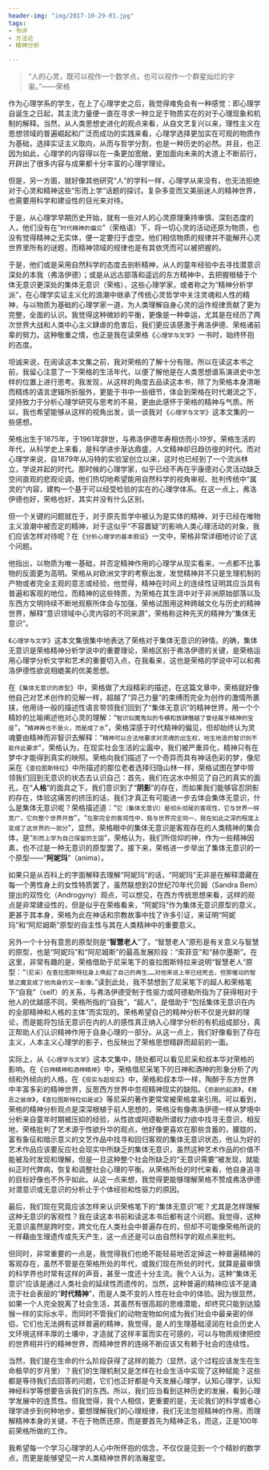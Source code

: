 ```yaml
---
header-img: "img/2017-10-29-01.jpg"
tags:
- 书评
- 方法论
- 精神分析

---
```

> “人的心灵，既可以视作一个数学点，也可以视作一个群星灿烂的宇宙。”——荣格

作为心理学系的学生，在上了心理学史之后，我觉得难免会有一种感觉：即心理学自诞生之日起，其主流力量便一直在寻求一种立足于物质实在的对于心理现象和机制的解释。当然，从人类思想史进化的观点来看，从自文艺复兴以来，理性主义在思想领域的普遍崛起和广泛而成功的实践来看，心理学选择更加实在可观的物质作为基础，选择实证主义取向，从而与哲学分割，也是一种历史的必然。并且，也正因为如此，心理学的内容得以在一条更加宽敞，更加面向未来的大道上不断前行，开辟出了很多内容与成果都十分丰富的心理学理论。

但是，另一方面，就好像其他研究“人”的学科一样，心理学从来没有，也无法拒绝对于心灵和精神这些“形而上学”话题的探讨。复杂多变而又美丽迷人的精神世界，也需要用科学和建设性的目光来对待。

于是，从心理学早期历史开始，就有一些对人的心灵原理秉持审慎、深刻态度的人，他们没有在“`时代精神的偏见`”（荣格语）下，将一切心灵的活动还原为物质，也没有觉得精神之无实体，便一定要归于虚空。他们相信物质的规律并不能解开心灵世界里所有的谜题，而精神领域的规律也是有其依凭而可以被把握的。

于是，他们或是采用自然科学的态度去剖析精神，从人的童年经验中去寻找潜意识深处的本我（弗洛伊德）；或是从远古部落和遥远的东方精神中，去把握根植于个体无意识更深处的集体无意识（荣格），这些心理学家，或者称之为“精神分析学派”，在心理学实证主义化的浪潮中继承了传统心灵哲学中关注灵魂和人性的精神，与以物质为基础的心理学家一道，为人类理解自身心灵的运作规律贡献了更为完整，全面的认识。我觉得这种微妙的平衡，更像是一种幸运，尤其是在经历了两次世界大战和人类中心主义肆虐的危害后，我们更应该感激于弗洛伊德、荣格诸前辈的努力。这种敬重之情，也正是我在读荣格《`心理学与文学`》一书时，始终怀抱的态度。

坦诚来说，在阅读这本文集之前，我对荣格的了解十分有限。所以在读这本书之前，我留心注意了一下荣格的生活年代，以便了解他是在人类思想谱系演进史中怎样的位置上进行思考。我发现，从这样的角度去品读这本书，除了为荣格本身清晰而精炼的语言逻辑所折服外，更能于书中一些细节，体会到荣格在时代潮流之下，坚持致力于分析心理学研究与思考的不易，更由此感怀于荣格的精神与气质。所以，我也希望能够从这样的视角出发，谈一谈我对《`心理学与文学`》这本文集的一些感想。

荣格出生于1875年，于1961年辞世，与弗洛伊德年寿相仿而小19岁。荣格生活的年代，从科学史上来看，是科学进步渐达鼎盛，人文精神却日趋彷徨的时代。而对心理学来说，自1879年从冯特的实验室创立以来，这时也已经到了一个流派林立，学说并起的时代。那时候的心理学家，似乎已经不再在乎康德对心灵活动缺乏空间直观的悲观论调，他们热切地希望能用自然科学的视角审视、批判传统中“属灵的”内容，建构一个基于可以经受检验的实在的心理学体系。在这一点上，弗洛伊德也好，荣格也好，其实并没有什么区别。

但一个关键的问题就在于，对于原先哲学中被认为是实体的精神，对于已经在唯物主义浪潮中被否定的精神，对于这似乎“不容置疑”的影响人类心理活动的对象，我们应该怎样对待呢？在《`分析心理学的基本假设`》一文中，荣格非常详细地讨论了这个问题。

他指出，以物质为唯一基础，并否定精神作用的心理学从现实看来，一点都不比事物的反面更为高明。荣格从对欧洲文字的考察出发，发觉精神并不只是生理机制的产物或者完全主观的意志或经验，他觉得，精神在时间上的连续性证明其应当具有普遍和客观的地位，而精神的这些特质，为荣格在其生涯中对于非洲原始部落以及东西方文明持续不断地观察所体会与加强，荣格试图用这种跨越文化与历史的精神世界，解释“意识领域中心灵内容的不同来源”，荣格称这种先天的精神为“集体无意识”。

《`心理学与文学`》这本文集很集中地表达了荣格对于集体无意识的钟情。的确，集体无意识是荣格精神分析学说中的重要理论，荣格区别于弗洛伊德的关键，是荣格运用心理学分析文学和艺术的重要切入点，在我看来，这也是荣格的学说中可以和弗洛伊德性欲说相媲美的优美思想。

在《`集体无意识的原型`》中，荣格做了大段精彩的描述，在这篇文章中，荣格就好像他自己对艺术创作的见解一样，超越了“异己力量”的束缚而完全为创作的激情所裹挟，他用诗一般的描述性语言带领我们回到了“集体无意识”的精神世界，用一个个精妙的比喻阐述他对心灵的理解：“`智识似魔鬼似的专横和放肆僭越了曾经属于精神的宝座`”，“`精神再也不是火，而是成了水`”，荣格深感于时代精神的偏见，但却始终认为灵魂要由精神而非智识去解释：“`精神可以合法地要求对灵魂的出生权，地生地造的智识则不能作此要求`”，荣格认为，在现实社会生活的尘嚣中，我们被严重异化，精神只有在梦中才能得到真实的映照。荣格向我们描述了一个奇异而具有神话色彩的梦，像尼采在《`查拉图斯特拉`》中所描述的那位老者选择归隐山林一样，荣格试图在梦中带领我们回到无意识的状态去认识自己：首先，我们在这水中照见了自己的真实的面孔，在“**人格**”的面具之下，我们意识到了“**阴影**”的存在，而如果我们能够容忍阴影的存在，体验这痛苦的挤压的话，我们才真正有可能进一步去体会集体无意识，什么是集体无意识呢？荣格描述道：“`它（集体无意识）是彻头彻尾的客观性，它与世界一样宽广，它向整个世界开放`”，“`在那完全的客观性中，我与世界完全同一，我在如此之深的程度上变成了这世界的一部分`”，显然，荣格眼中的集体无意识是客观存在的人类精神的集合体，是“`形而上学为自己保留的王国`”，荣格认为，我们所信仰的神，作为一些精神因素，也不过是一种无意识的原型罢了。接下来，荣格进一步举出了集体无意识的一个原型——“**阿妮玛**”（anima）。

如果只是从百科上的字面解释去理解“阿妮玛”的话，“阿妮玛”无非是在解释潜藏在每一个男性身上的女性特质罢了，虽然联想到20世纪70年代贝姆（Sandra Bem）提出的双性化（Androgyny）观点，可以想见，在西方传统思想来看，这样的观点是非常建设性的，但是似乎在荣格看来，“阿妮玛”作为集体无意识原型的意义，更甚于其本身，荣格为此在神话和宗教故事中找了许多引证，来证明“阿妮玛”和“阿尼姆斯”原型的自主性与其在人类精神中的重要意义。

另外一个十分有意思的原型则是“**智慧老人**”了。“智慧老人”原形是有关意义与智慧的原型，也是“阿妮玛”和“阿尼姆斯”的最高发展阶段：“索菲亚”和“赫尔墨斯”。在这里，非常有趣的是，荣格借助于尼采笔下的查拉图斯特拉来说明“智慧老人”原型：“`（尼采）在查拉图斯特拉身上唤起了自己的再生……对他来说上帝已经死去，但那催动的智慧之魔变成了他肉身的又一影像。`”读到此处，我不禁想到了尼采笔下的超人和荣格笔下“自我”（self）的关系，与弗洛伊德受制于性驱力或阿德勒所指为了获得相对于他人的优越感不同，荣格所指的“自我”，“超人”，是借助于“包括集体无意识在内的全部精神和人格的主体”而实现的。荣格希望自己的精神分析不仅是光鲜的理论，而是能将包括无意识在内的人的感性真正纳入心理学分析的有机组成部分，真正帮助人们认识精神作用于自身心理的一部分。从这一点上，我们好像看到了存在主义，人本主义心理学的影子，也反映出了荣格思想精辟而超前的一面。

实际上，从《`心理学与文学`》这本文集中，随处都可以看见尼采和叔本华对荣格的影响。在《`日神精神和酒神精神`》中，荣格借尼采笔下的日神和酒神的形象分析了内倾和外倾向的人格，在《`现实与超现实`》中，荣格和叔本华一样，陶醉于东方世界中丰富多彩的精神世界，反思西方世界中忽视精神现实的缺陷。《`悲剧的起源`》，《`善恶之彼岸`》，《`查拉图斯特拉如是说`》等尼采的著作更常常被荣格拿来引用。可以看到，荣格的精神分析观点是深深根植于前人思想的，荣格没有像弗洛伊德一样从梦境中分析来自童年时期被压抑的经验，从性欲或阿德勒所谓权力欲中找寻无意识，相反地，荣格批判了艺术源于性欲升华的观点，他好像更喜欢在那些含蓄的，朦胧的，富有象征和暗示意义的文艺作品中找寻和回归客观的集体无意识状态，他认为好的艺术作品应该要反应社会现实中所缺乏的集体无意识，虽然这种艺术作品的价值不能被及时发现和理解，但是一旦这种整个社会所缺乏的“无意识需要”被发现，就能纠正时代弊病，恢复和调整社会心理的平衡。从荣格所处的时代来看，他自身追寻的目标好像也不外乎如此。从这一点来想，我觉得更能够理解荣格不赞成弗洛伊德对潜意识或无意识的分析止于个体经验和性驱力的原因。

最后，我们现在究竟应该怎样来认识荣格笔下的“集体无意识”呢？尤其是怎样理解这种无意识的客观性？我在读这本书前和读这本书后都有这个问题。我觉得，这种无意识虽然是跨时空，跨文化在人类社会中普遍存在的，但却不可能像荣格所说的一样藉由生理遗传或先天产生，这一点还是可以由自然科学的观点来批判。

但同时，非常重要的一点是，我觉得我们也绝不能轻易地否定掉这一种普遍精神的客观存在，虽然不管是在荣格所处的年代，或我们现在所处的时代，就算是最审慎的科学界也时常有这样的声音，甚至一度还十分主流。我个人认为，这种“集体无意识”应该是通过人类社会的延续性而遗传的，当然，这种普遍的精神应该不是涌流于社会表层的“**时代精神**”，而是人类不变的人性在社会中的体验。因为很显然，如果一个人完全脱离了社会生活，其虽然有很高超的思维潜能，却终究只能到达猿猴一样的实际水平，而同时不管我们的动物宠物如何成为我们社会中最亲密的伴侣，它们也无法拥有这样普遍的精神，我觉得，是人的生理基础浸润在社会历史人文环境这样丰厚的土壤中，才造就了这样丰富而实在可感的，可以与物质规律把控的世界相并行的精神世界，而精神世界的连绵不断应该又有赖于社会的连续性。

当然，我们是在生命的什么阶段获得了这样的能力（显然，这个过程应该发生在生命极早的岁月里）？我们的生理机制又是怎样在社会生活中实现了这种赋能？这些都是等待我们去回答的问题，它们也正好都是今天发展心理学，认知心理学，认知神经科学等想要告诉我们的东西。所以，我们应当看到这种历史的发展，看到心理学发展中的连贯性。但我觉得，我个人相信，更重要的是，无论我们的科学或者心理学进步到何种地步，要想理解我们的心理规律，我们无法忽视精神的作用，而理解精神本身的关键，不在于物质还原，而是要首先为精神正名，而这，正是100年前荣格所做的工作。

我希望每一个学习心理学的人心中所怀抱的信念，不仅仅是见到一个个精妙的数学点，而更是能够望见一片人类精神世界的浩瀚星空。

